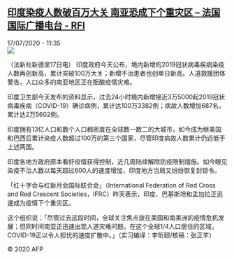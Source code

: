 <!--1594983316000-->
[印度染疫人数破百万大关 南亚恐成下个重灾区 – 法国国际广播电台 - RFI](http://www.rfi.fr//cn/contenu/20200717-%E5%8D%B0%E5%BA%A6%E6%9F%93%E7%96%AB%E4%BA%BA%E6%95%B0%E7%A0%B4%E7%99%BE%E4%B8%87%E5%A4%A7%E5%85%B3-%E5%8D%97%E4%BA%9A%E6%81%90%E6%88%90%E4%B8%8B%E4%B8%AA%E9%87%8D%E7%81%BE%E5%8C%BA)
------

<div>17/07/2020 - 11:35</div><img src="https://s.rfi.fr/media/display/a6c4fa74-c816-11ea-9adb-005056a964fe/w:310/p:16x9/int0012b.200717173501.jpg"><div class="t-content__body u-clearfix"><div class="m-interstitial"></div><p>（法新社新德里17日电）    印度政府今天公布，境内新增的2019冠状病毒疾病染疫人数再创新高，累计突破100万大关；新增不治患者也创单日新高。人道救援团体警告，人口众多的南亚地区正在酝酿疫情灾难。</p><p>    印度卫生部今天发布的资料显示，过去24小时境内新增接近3万5000起2019冠状病毒疾病（COVID-19）确诊病例，累计达100万3382例；病故人数增加687名，累计达2万5602例。</p><p>    印度拥有13亿人口和数个人口稠密度在全球数一数二的大城市，如今成为继美国和巴西后累计染疫人数超过100万的第三个国家，尽管印度病故人数累计仍远低于上述两国。</p><p>    印度各地方政府原本看好疫情获得控制，近几周陆续解除防疫限制措施。如今眼见染疫不治人数以每天超过600人的速度增加，印度地方当局又纷纷恢复封锁令。</p><p>    「红十字会与红新月会国际联合会」（International Federation of Red Cross and Red Crescent Societies，IFRC）昨天表示，印度、巴基斯坦和孟加拉正迅速成为疫情下个重灾区。</p><p>    这个组织说：「尽管过去这段时间，全球关注焦点放在美国和南美洲的疫情危机发展；但同时间南亚正迅速出现人道灾难问题。在这个全球1/4人口居住的区域，COVID-19正以令人担忧的速度扩散中。」（实习编译：李昕颐/核稿：张正芊）</p><p class="t-copyright">© 2020 AFP</p>        </div>

